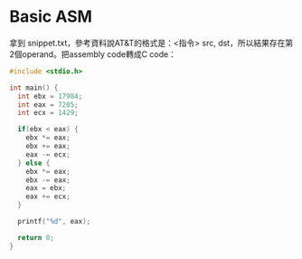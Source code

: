 # Basic ASM
拿到 snippet.txt，參考資料說AT&T的格式是：<指令> src, dst，所以結果存在第2個operand。把assembly code轉成C code：
```c
#include <stdio.h>

int main() {
  int ebx = 17984;
  int eax = 7205;
  int ecx = 1429;

  if(ebx < eax) {
    ebx *= eax;
    ebx += eax;
    eax -= ecx;
  } else {
    ebx *= eax;
    ebx -= eax;
    eax = ebx;
    eax += ecx;
  }

  printf("%d", eax);

  return 0;
}
```
